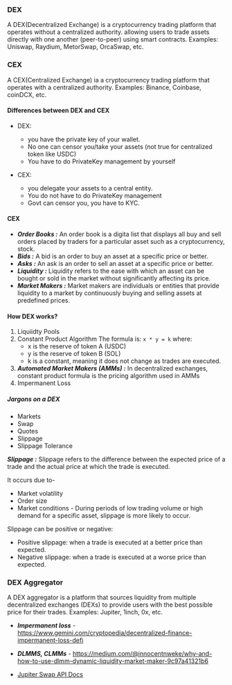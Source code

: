 ### DEX
A DEX(Decentralized Exchange) is a cryptocurrency trading platform that operates without a centralized authority. allowing users to trade assets directly with one another (peer-to-peer) using smart contracts.
Examples: Uniswap, Raydium, MetorSwap, OrcaSwap, etc.

### CEX
A CEX(Centralized Exchange) ia a cryptocurrency trading platform that operates with a centralized authority.
Examples: Binance, Coinbase, coinDCX, etc.

#### Differences between DEX and CEX
- DEX:
    - you have the private key of your wallet.
    - No one can censor you/take your assets (not true for centralized token like USDC)
    - You have to do PrivateKey management by yourself

- CEX:
    - you delegate your assets to a central entity.
    - You do not have to do PrivateKey management
    - Govt can censor you, you have to KYC.

#### CEX
- ***Order Books :*** An order book is a digita list that displays all buy and sell orders placed by traders for a particular asset such as a cryptocurrency, stock.
- ***Bids :*** A bid is an order to buy an asset at a specific price or better.
- ***Asks :*** An ask is an order to sell an asset at a specific price or better.
- ***Liquidity :*** Liquidity refers to the ease with which an asset can be bought or sold in the market without significantly affecting its price.
- ***Market Makers :*** Market makers are individuals or entities that provide liquidity to a market by continuously buying and selling assets at predefined prices.

#### How DEX works?
1. Liquiidty Pools
2. Constant Product Algorithm
    The formula is:
    `x * y = k`
    where:
    - x is the reserve of token A (USDC)
    - y is the reserve of token B (SOL)
    - k is a constant, meaning it does not change as trades are executed.
3. ***Automated Market Makers (AMMs) :*** In decentralized exchanges, constant product formula is the pricing algorithm used in AMMs
4. Impermanent Loss

##### Jargons on a DEX
- Markets
- Swap
- Quotes
- Slippage
- Slippage Tolerance

***Slippage :*** Slippage refers to the difference between the expected price of a trade and the actual price at which the trade is executed.

It occurs due to-
- Market volatility
- Order size
- Market conditions - During periods of low trading volume or high demand for a specific asset, slippage is more likely to occur.

Slippage can be positive or negative:
- Positive slippage: when a trade is executed at a better price than expected.
- Negative slippage: when a trade is executed at a worse price than expected.

### DEX Aggregator
A DEX aggregator is a platform that sources liquidity from multiple decentralized exchanges (DEXs) to provide users with the best possible price for their trades.
Examples: Jupiter, 1inch, 0x, etc.

- ***Impermanent loss*** - https://www.gemini.com/cryptopedia/decentralized-finance-impermanent-loss-defi
- ***DLMMS, CLMMs*** - https://medium.com/@innocentnweke/why-and-how-to-use-dlmm-dynamic-liquidity-market-maker-9c97a41321b6

- [Jupiter Swap API Docs](https://dev.jup.ag/docs/old/apis/swap-api)
